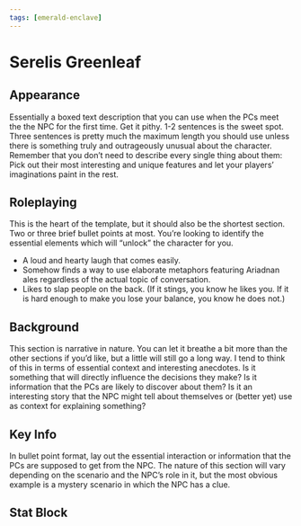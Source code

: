```yaml
---
tags: [emerald-enclave]
---
```

# Serelis Greenleaf

## Appearance

Essentially a boxed text description that you can use when the PCs meet the the NPC for the first time. Get it pithy. 1-2 sentences is the sweet spot. Three sentences is pretty much the maximum length you should use unless there is something truly and outrageously unusual about the character. Remember that you don’t need to describe every single thing about them: Pick out their most interesting and unique features and let your players’ imaginations paint in the rest.

## Roleplaying

This is the heart of the template, but it should also be the shortest section. Two or three brief bullet points at most. You’re looking to identify the essential elements which will “unlock” the character for you.

- A loud and hearty laugh that comes easily.
- Somehow finds a way to use elaborate metaphors featuring Ariadnan ales regardless of the actual topic of conversation.
- Likes to slap people on the back. (If it stings, you know he likes you. If it is hard enough to make you lose your balance, you know he does not.)

## Background

This section is narrative in nature. You can let it breathe a bit more than the other sections if you’d like, but a little will still go a long way. I tend to think of this in terms of essential context and interesting anecdotes. Is it something that will directly influence the decisions they make? Is it information that the PCs are likely to discover about them? Is it an interesting story that the NPC might tell about themselves or (better yet) use as context for explaining something?

## Key Info

In bullet point format, lay out the essential interaction or information that the PCs are supposed to get from the NPC. The nature of this section will vary depending on the scenario and the NPC’s role in it, but the most obvious example is a mystery scenario in which the NPC has a clue.

## Stat Block